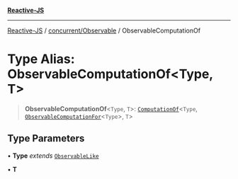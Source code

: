 [**Reactive-JS**](../../../README.md)

***

[Reactive-JS](../../../README.md) / [concurrent/Observable](../README.md) / ObservableComputationOf

# Type Alias: ObservableComputationOf\<Type, T\>

> **ObservableComputationOf**\<`Type`, `T`\>: [`ComputationOf`](../../../computations/type-aliases/ComputationOf.md)\<`Type`, [`ObservableComputationFor`](ObservableComputationFor.md)\<`Type`\>, `T`\>

## Type Parameters

• **Type** *extends* [`ObservableLike`](../../interfaces/ObservableLike.md)

• **T**
